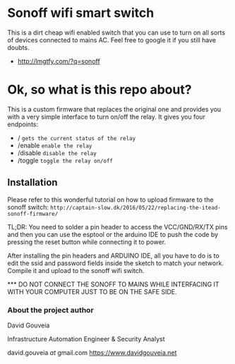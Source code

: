 # Sonoff wifi smart switch

This is a dirt cheap wifi enabled switch that you can use to turn on  all sorts of devices connected to mains AC.  Feel free to google it if you still have doubts.

- http://lmgtfy.com/?q=sonoff

# Ok, so what is this repo about?

This is a custom firmware that replaces the original one and provides you with a very simple  interface to turn on/off the relay. It gives you four endpoints:

- / `gets the current status of the relay`
- /enable `enable the relay`
- /disable `disable the relay`
- /toggle `toggle the relay on/off`

## Installation

Please refer to this wonderful tutorial on how to upload firmware to the sonoff switch:
`http://captain-slow.dk/2016/05/22/replacing-the-itead-sonoff-firmware/`

TL;DR: You need to solder a pin header to access the VCC/GND/RX/TX pins and then you can use the esptool or the arduino IDE to push the code by pressing the reset button while connecting it to power.

After installing the pin headers and ARDUINO IDE, all you have to do is to edit the ssid and password fields inside the sketch to match your network. Compile it and upload to the sonoff wifi switch.


*** DO NOT CONNECT THE SONOFF TO MAINS WHILE INTERFACING IT WITH YOUR COMPUTER JUST TO BE ON THE SAFE SIDE.

### About the project author

David Gouveia

Infrastructure Automation Engineer & Security Analyst

david.gouveia _at_ gmail.com
https://www.davidgouveia.net
